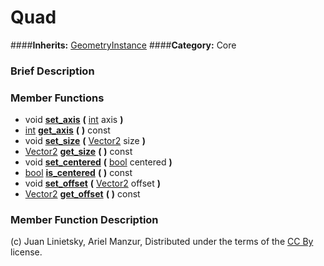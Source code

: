 #  Quad  
####**Inherits:** [GeometryInstance](class_geometryinstance)
####**Category:** Core

###  Brief Description  


###  Member Functions 
  * void  **[set&#95;axis](#set_axis)**  **(** [int](class_int) axis  **)**
  * [int](class_int)  **[get&#95;axis](#get_axis)**  **(** **)** const
  * void  **[set&#95;size](#set_size)**  **(** [Vector2](class_vector2) size  **)**
  * [Vector2](class_vector2)  **[get&#95;size](#get_size)**  **(** **)** const
  * void  **[set&#95;centered](#set_centered)**  **(** [bool](class_bool) centered  **)**
  * [bool](class_bool)  **[is&#95;centered](#is_centered)**  **(** **)** const
  * void  **[set&#95;offset](#set_offset)**  **(** [Vector2](class_vector2) offset  **)**
  * [Vector2](class_vector2)  **[get&#95;offset](#get_offset)**  **(** **)** const

###  Member Function Description  


(c) Juan Linietsky, Ariel Manzur, Distributed under the terms of the [CC By](https://creativecommons.org/licenses/by/3.0/legalcode) license.
